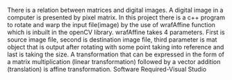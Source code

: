There is a relation between matrices and digital images. A digital image in a computer is presented by pixel matrix. In this project there is a c++ program to rotate and warp the input file(image) by the use of wrafAffine function which is inbuilt in the openCV library. wrafAffine takes 4 parameters. First is source image file, second is destination image file, third parameter is mat object that is output after rotating with some point taking into reference and last is taking the size. A transformation that can be expressed in the form of a matrix multiplication (linear transformation) followed by a vector addition (translation) is affine transformation.
Software Required-Visual Studio
